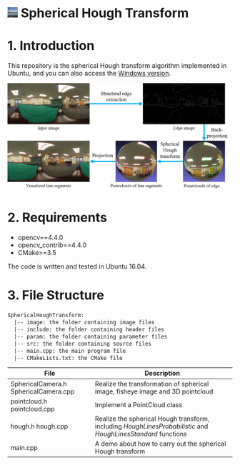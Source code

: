 [<img height="23" src="https://github.com/lh9171338/Outline/blob/master/icon.jpg"/>](https://github.com/lh9171338/Outline) Spherical Hough Transform
===

# 1. Introduction
This repository is the spherical Hough transform algorithm implemented in Ubuntu, and you can also access the [Windows version](https://github.com/lh9171338/Spherical-Hough-Transform/tree/main).

![image](https://github.com/lh9171338/Spherical-Hough-Transform/blob/main/SphericalHoughTransform/image/figure.png)  

# 2. Requirements
* opencv==4.4.0
* opencv_contrib==4.4.0
* CMake>=3.5

The code is written and tested in Ubuntu 16.04.

# 3. File Structure
```
SphericalHoughTransform:
  |-- image: the folder containing image files
  |-- include: the folder containing header files
  |-- param: the folder containing parameter files
  |-- src: the folder containing source files
  |-- main.cpp: the main program file
  |-- CMakeLists.txt: the CMake file
```

| File | Description |
| --- | --- |
| SphericalCamera.h SphericalCamera.cpp| Realize the transformation of spherical image, fisheye image and 3D pointcloud  |
| pointcloud.h pointcloud.cpp | Implement a PointCloud class |
| hough.h hough.cpp | Realize the spherical Hough transform, including *HoughLinesProbabilistic* and *HoughLinesStandard* functions |
| main.cpp | A demo about how to carry out the spherical Hough transform |
